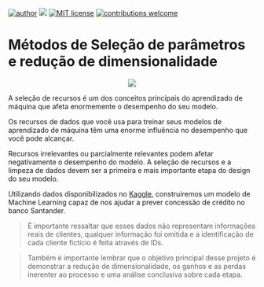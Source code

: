 [![author](https://img.shields.io/badge/author-PhilipeSantos-red.svg)](https://www.linkedin.com/in/philipe-santos-0a2633179/) [![](https://img.shields.io/badge/python-3.7+-blue.svg)](https://www.python.org/downloads/release/python-365/) [![MIT license](https://img.shields.io/badge/License-MIT-blue.svg)](http://perso.crans.org/besson/LICENSE.html)
[![contributions welcome](https://img.shields.io/badge/contributions-welcome-brightgreen.svg?style=flat)](https://github.com/philipesantos136/Portfolio/issues)

# Métodos de Seleção de parâmetros e redução de dimensionalidade

<p align="center" >
  <img src="https://miro.medium.com/max/694/0*gz5XuPZfN0wAi66I" >
</p>

A seleção de recursos é um dos conceitos principais do aprendizado de máquina que afeta enormemente o desempenho do seu modelo.

Os recursos de dados que você usa para treinar seus modelos de aprendizado de máquina têm uma enorme influência no desempenho que você pode alcançar.

Recursos irrelevantes ou parcialmente relevantes podem afetar negativamente o desempenho do modelo.
A seleção de recursos e a limpeza de dados devem ser a primeira e mais importante etapa do design do seu modelo.

Utilizando dados disponibilizados no [Kaggle]('https://kaggle.com/'), construiremos um modelo de Machine Learning capaz de nos ajudar a prever concessão de crédito no banco Santander.

> É importante ressaltar que esses dados não representam informações reais de clientes, qualquer informação foi omitida e a identificação de cada cliente fictício é feita através de IDs. 

> Também é importante lembrar que o objetivo principal desse projeto é demonstrar a redução de dimensionalidade, os ganhos e as perdas inerenter ao processo e uma análise conclusiva sobre cada etapa.
